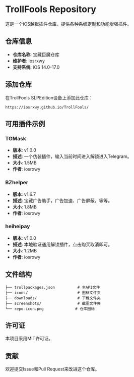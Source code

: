 # TrollFools Repository

这是一个iOS越狱插件仓库，提供各种系统定制和功能增强插件。

## 仓库信息

- **仓库名称**: 宝藏巨魔仓库
- **维护者**:  iosrxwy
- **支持系统**: iOS 14.0-17.0

## 添加仓库

在TrollFools SLPEdition设备上添加此仓库：

```
https://iosrxwy.github.io/TrollFools/
```

## 可用插件示例

### TGMask
- **版本**: v1.0.0
- **描述**: 一个伪装插件，输入当前时间进入解锁进入Telegram。
- **大小**: 1.5MB
- **作者**: iosrxwy

### BZhelper
- **版本**: v1.6.7
- **描述**: 宝藏广告助手，广告加速、广告屏蔽，等等。
- **大小**: 1.8MB
- **作者**: iosrxwy

### heiheipay
- **版本**: v1.0.0
- **描述**: 本地验证通用解锁插件，点击购买取消即可。
- **大小**: 1.2MB
- **作者**: iosrxwy

## 文件结构

```
├── trollpackages.json          # 主API文件
├── icons/                      # 图标文件夹
├── downloads/                  # 下载文件夹
├── screenshots/                # 截图文件夹
└── repo-icon.png              # 仓库图标
```

## 许可证

本项目采用MIT许可证。

## 贡献

欢迎提交Issue和Pull Request来改进这个仓库。 